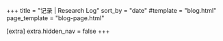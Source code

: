 +++
title = "记录 | Research Log"
sort_by = "date"
#template = "blog.html"
page_template = "blog-page.html"

[extra]
extra.hidden_nav = false
+++